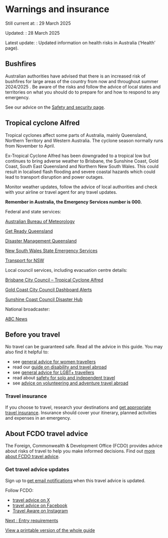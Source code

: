# Warnings and insurance

Still current at:
:   29 March 2025

Updated:
:   28 March 2025

Latest update:
:   Updated information on health risks in Australia (‘Health’ page).

## Bushfires

Australian authorities have advised that there is an increased risk of bushfires for large areas of the country from now and throughout summer 2024/2025 . Be aware of the risks and follow the advice of local states and territories on what you should do to prepare for and how to respond to any emergency.

See our advice on the [Safety and security page](https://www.gov.uk/foreign-travel-advice/australia/safety-and-security#Bushfires).

## Tropical cyclone Alfred

Tropical cyclones affect some parts of Australia, mainly Queensland, Northern Territory and Western Australia. The cyclone season normally runs from November to April.

Ex-Tropical Cyclone Alfred has been downgraded to a tropical low but continues to bring adverse weather to Brisbane, the Sunshine Coast, Gold Coast, South East Queensland and Northern New South Wales. This could result in localised flash flooding and severe coastal hazards which could lead to transport disruption and power outages.

Monitor weather updates, follow the advice of local authorities and check with your airline or travel agent for any travel updates.

**Remember in Australia, the Emergency Services number is 000.**

Federal and state services:

[Australian Bureau of Meteorology](http://www.bom.gov.au/akamai/https-redirect.html?path=/akamai/https-redirect.html)

[Get Ready Queensland](https://www.getready.qld.gov.au/)

[Disaster Management Queensland](https://www.disaster.qld.gov.au/)

[New South Wales State Emergency Services](https://www.ses.nsw.gov.au/news/rare-tropical-cyclone-likely-impact-northern-nsw)

[Transport for NSW](https://www.transport.nsw.gov.au/news-and-events/response-and-recovery-transport-teams-ready-to-support-tc-alfred-impacted#:~:text=Please%20avoid%20all%20non-essential%20travel%2C%20even%20on%20public,coach%20and%20bus%20services%20across%20the%20transport%20network.)

Local council services, including evacuation centre details:

[Brisbane City Council – Tropical Cyclone Alfred](https://www.brisbane.qld.gov.au/about-council/council-information-rates/news-publications/newsroom/tropical-cyclone-alfred-could-bring-heavy-rainfall-and-damaging-winds-to-brisbane-in-coming-days)

[Gold Coast City Council Dashboard Alerts](https://dashboard.goldcoast.qld.gov.au/)

[Sunshine Coast Council Disaster Hub](https://disaster.sunshinecoast.qld.gov.au/#Dashboard)

National broadcaster:

[ABC News](https://www.abc.net.au/)

## Before you travel

No travel can be guaranteed safe. Read all the advice in this guide. You may also find it helpful to:

* see [general advice for women travellers](https://www.gov.uk/guidance/advice-for-women-travelling-abroad)
* read our [guide on disability and travel abroad](https://www.gov.uk/government/publications/disabled-travellers)
* see [general advice for LGBT+ travellers](https://www.gov.uk/guidance/lesbian-gay-bisexual-and-transgender-foreign-travel-advice)
* read about [safety for solo and independent travel](https://www.gov.uk/guidance/solo-and-independent-travel)
* see [advice on volunteering and adventure travel abroad](https://www.gov.uk/guidance/safer-adventure-travel-and-volunteering-overseas)

### Travel insurance

If you choose to travel, research your destinations and [get appropriate travel insurance](https://www.gov.uk/guidance/foreign-travel-insurance). Insurance should cover your itinerary, planned activities and expenses in an emergency.

## About FCDO travel advice

The Foreign, Commonwealth & Development Office (FCDO) provides advice about risks of travel to help you make informed decisions. Find out [more about FCDO travel advice](https://www.gov.uk/guidance/about-foreign-commonwealth-development-office-travel-advice).

### Get travel advice updates

Sign up to [get email notifications](https://www.gov.uk/foreign-travel-advice/australia/email-signup) when this travel advice is updated.

Follow FCDO:

* [travel advice on X](https://x.com/fcdotravelgovuk)
* [travel advice on Facebook](https://www.facebook.com/FCDOTravel/)
* [Travel Aware on Instagram](https://www.instagram.com/accounts/login/?next=https%3A%2F%2Fwww.instagram.com%2Ftravelaware%2F&is_from_rle)

[Next
:
Entry requirements](/foreign-travel-advice/australia/entry-requirements)

[View a printable version of the whole guide](/foreign-travel-advice/australia/print)